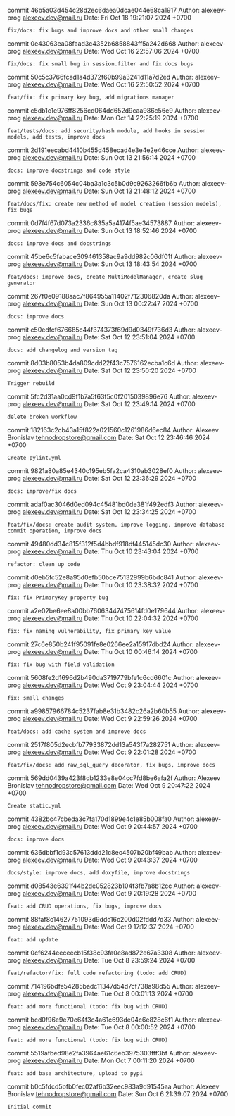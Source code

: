 commit 46b5a03d454c28d2ec6daea0dcae044e68ca1917
Author: alexeev-prog <alexeev.dev@mail.ru>
Date:   Fri Oct 18 19:21:07 2024 +0700

    fix/docs: fix bugs and improve docs and other small changes

commit 0e43063ea08faad3c4352b6858843ff5a242d668
Author: alexeev-prog <alexeev.dev@mail.ru>
Date:   Wed Oct 16 22:57:06 2024 +0700

    fix/docs: fix small bug in session.filter and fix docs bugs

commit 50c5c3766fcad1a4d372f60b99a3241d11a7d2ed
Author: alexeev-prog <alexeev.dev@mail.ru>
Date:   Wed Oct 16 22:50:52 2024 +0700

    feat/fix: fix primary key bug, add migrations manager

commit c5db1c1e976ff8256cd064dd652d9caa986c56e9
Author: alexeev-prog <alexeev.dev@mail.ru>
Date:   Mon Oct 14 22:25:19 2024 +0700

    feat/tests/docs: add security/hash module, add hooks in session models, add tests, improve docs

commit 2d191eecabd4410b455d458ecad4e3e4e2e46cce
Author: alexeev-prog <alexeev.dev@mail.ru>
Date:   Sun Oct 13 21:56:14 2024 +0700

    docs: improve docstrings and code style

commit 593e754c6054c04ba3a1c3c5b0d9c9263266fb6b
Author: alexeev-prog <alexeev.dev@mail.ru>
Date:   Sun Oct 13 21:48:12 2024 +0700

    feat/docs/fix: create new method of model creation (session models), fix bugs

commit 0d7f4f67d073a2336c835a5a4174f5ae34573887
Author: alexeev-prog <alexeev.dev@mail.ru>
Date:   Sun Oct 13 18:52:46 2024 +0700

    docs: improve docs and docstrings

commit 45be6c5fabace309461358ac9a9dd982c06df01f
Author: alexeev-prog <alexeev.dev@mail.ru>
Date:   Sun Oct 13 18:43:54 2024 +0700

    feat/docs: improve docs, create MultiModelManager, create slug generator

commit 267f0e09188aac7f864955a11402f712306820da
Author: alexeev-prog <alexeev.dev@mail.ru>
Date:   Sun Oct 13 00:22:47 2024 +0700

    docs: improve docs

commit c50edfcf676685c44f374373f69d9d0349f736d3
Author: alexeev-prog <alexeev.dev@mail.ru>
Date:   Sat Oct 12 23:51:04 2024 +0700

    docs: add changelog and version tag

commit 8d03b8053b4da809cdd22f43c7576162ecba1c6d
Author: alexeev-prog <alexeev.dev@mail.ru>
Date:   Sat Oct 12 23:50:20 2024 +0700

    Trigger rebuild

commit 5fc2d31aa0cd9f1b7a5f63f5c0f2015039896e76
Author: alexeev-prog <alexeev.dev@mail.ru>
Date:   Sat Oct 12 23:49:14 2024 +0700

    delete broken workflow

commit 182163c2cb43a15f822a021560c1261986d6ec84
Author: Alexeev Bronislav <tehnodropstore@gmail.com>
Date:   Sat Oct 12 23:46:46 2024 +0700

    Create pylint.yml

commit 9821a80a85e4340c195eb5fa2ca4310ab3028ef0
Author: alexeev-prog <alexeev.dev@mail.ru>
Date:   Sat Oct 12 23:36:29 2024 +0700

    docs: improve/fix docs

commit adaf0ac3046d0ed094c45481bd0de381f492edf3
Author: alexeev-prog <alexeev.dev@mail.ru>
Date:   Sat Oct 12 23:34:25 2024 +0700

    feat/fix/docs: create audit system, improve logging, improve database commit operation, improve docs

commit 49480dd34c815f312f5d4bbdf918df445145dc30
Author: alexeev-prog <alexeev.dev@mail.ru>
Date:   Thu Oct 10 23:43:04 2024 +0700

    refactor: clean up code

commit d0eb5fc52e8a95d0efb50bce75132999b6bdc841
Author: alexeev-prog <alexeev.dev@mail.ru>
Date:   Thu Oct 10 23:38:32 2024 +0700

    fix: fix PrimaryKey property bug

commit a2e02be6ee8a00bb76063447475614fd0e179644
Author: alexeev-prog <alexeev.dev@mail.ru>
Date:   Thu Oct 10 22:04:32 2024 +0700

    fix: fix naming vulnerability, fix primary key value

commit 27c6e850b241f95091fe8e0266ee2a15917dbd24
Author: alexeev-prog <alexeev.dev@mail.ru>
Date:   Thu Oct 10 00:46:14 2024 +0700

    fix: fix bug with field validation

commit 5608fe2d1696d2b490da3719779bfe1c6cd6601c
Author: alexeev-prog <alexeev.dev@mail.ru>
Date:   Wed Oct 9 23:04:44 2024 +0700

    fix: small changes

commit a99857966784c5237fab8e31b3482c26a2b60b55
Author: alexeev-prog <alexeev.dev@mail.ru>
Date:   Wed Oct 9 22:59:26 2024 +0700

    feat/docs: add cache system and improve docs

commit 2517f805d2ecbfb77933872dd13a543f7a282751
Author: alexeev-prog <alexeev.dev@mail.ru>
Date:   Wed Oct 9 22:01:28 2024 +0700

    feat/fix/docs: add raw_sql_query decorator, fix bugs, improve docs

commit 569dd0439a423f8db1233e8e04cc7fd8be6afa2f
Author: Alexeev Bronislav <tehnodropstore@gmail.com>
Date:   Wed Oct 9 20:47:22 2024 +0700

    Create static.yml

commit 4382bc47cbeda3c7fa170d1899e4c1e85b008fa0
Author: alexeev-prog <alexeev.dev@mail.ru>
Date:   Wed Oct 9 20:44:57 2024 +0700

    docs: improve docs

commit 636dbbf1d93c57613ddd21c8ec4507b20bf49bab
Author: alexeev-prog <alexeev.dev@mail.ru>
Date:   Wed Oct 9 20:43:37 2024 +0700

    docs/style: improve docs, add doxyfile, improve docstrings

commit d08543e6391f44b2de052823b104f3fb7a8b12cc
Author: alexeev-prog <alexeev.dev@mail.ru>
Date:   Wed Oct 9 20:19:28 2024 +0700

    feat: add CRUD operations, fix bugs, improve docs

commit 88faf8c14627751093d9ddc16c200d02fddd7d33
Author: alexeev-prog <alexeev.dev@mail.ru>
Date:   Wed Oct 9 17:12:37 2024 +0700

    feat: add update

commit 0cf6244eeceecb15f38c93fa0e8ad872e67a3308
Author: alexeev-prog <alexeev.dev@mail.ru>
Date:   Tue Oct 8 23:59:24 2024 +0700

    feat/refactor/fix: full code refactoring (todo: add CRUD)

commit 714196bdfe54285badc11347d54d7cf738a98d55
Author: alexeev-prog <alexeev.dev@mail.ru>
Date:   Tue Oct 8 00:01:13 2024 +0700

    feat: add more functional (todo: fix bug with CRUD)

commit bcd0f96e9e70c64f3c4a61c693de04c6e828c6f1
Author: alexeev-prog <alexeev.dev@mail.ru>
Date:   Tue Oct 8 00:00:52 2024 +0700

    feat: add more functional (todo: fix bug with CRUD)

commit 5519afbed98e2fa3964ae61c6eb3975303fff3bf
Author: alexeev-prog <alexeev.dev@mail.ru>
Date:   Mon Oct 7 00:11:20 2024 +0700

    feat: add base architecture, upload to pypi

commit b0c5fdcd5bfb0fec02af6b32eec983a9d91545aa
Author: Alexeev Bronislav <tehnodropstore@gmail.com>
Date:   Sun Oct 6 21:39:07 2024 +0700

    Initial commit
